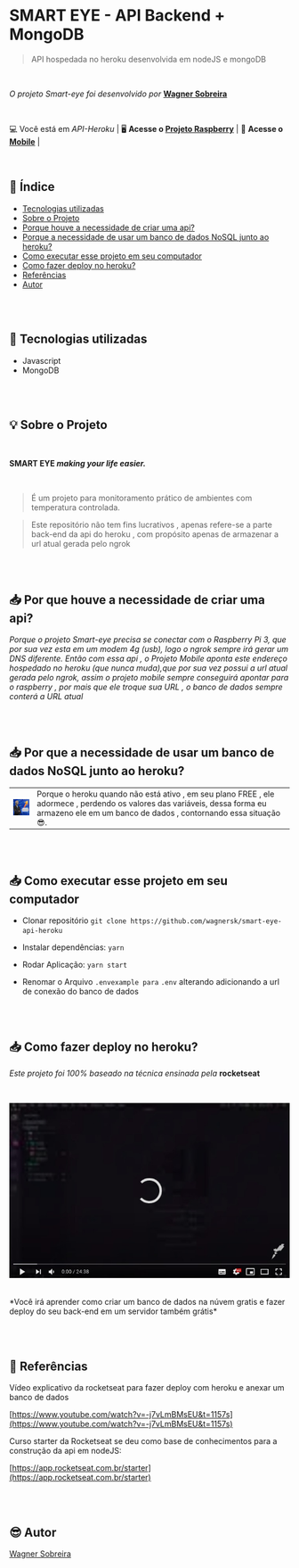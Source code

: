# SMART EYE - API Backend + MongoDB

> API hospedada no heroku desenvolvida em nodeJS e mongoDB

<br>

*O projeto Smart-eye foi desenvolvido por* **[Wagner Sobreira](https://www.linkedin.com/in/wagner-sobreira-395b66167/)**         

<br>

💻 Você está em *API-Heroku* | 
🖥 **Acesse o  [Projeto Raspberry](https://github.com/wagnersk/smart-eye-raspberry-dht-11)** | 
📱 **Acesse o [Mobile](https://github.com/wagnersk/smart-eye-mobile)** |

<br>


## 📑 Índice

- [Tecnologias utilizadas](#-tecnologias-utilizadas)
- [Sobre o Projeto](#-sobre-o-projeto)
- [Porque houve a necessidade de criar uma api?](#-por-que-houve-a-necessidade-de-criar-uma-api)
- [Porque a necessidade de usar um banco de dados NoSQL junto ao heroku?](#-por-que-a-necessidade-de-usar-um-banco-de-dados-NoSQL-junto-ao-heroku)
- [Como executar esse projeto em seu computador](#-como-executar-esse-projeto-em-seu-computador)
- [Como fazer deploy no heroku?](#-como-fazer-deploy-no-heroku)
- [Referências](#-referências)
- [Autor](#%EF%B8%8F--autor)


<br><br>


## 🚀 Tecnologias utilizadas

- Javascript
- MongoDB

<br><br>

## 💡 Sobre o Projeto

<br>

**SMART EYE  _making your life easier._**

<br>

> É um projeto para monitoramento prático de ambientes com temperatura controlada.<br>

> Este repositório não tem fins lucrativos , apenas refere-se a parte back-end da api do heroku , com propósito apenas de armazenar a url atual gerada pelo ngrok



<br><br>


## 📥 Por que houve a necessidade de criar uma api?

*Porque o projeto Smart-eye precisa se conectar com o Raspberry Pi 3, que por sua vez esta em um modem 4g (usb), logo o ngrok sempre irá gerar um DNS diferente.
Então com essa api , o Projeto Mobile aponta este endereço hospedado no heroku (que nunca muda),que por sua vez possui a url atual gerada pelo ngrok, assim o projeto mobile sempre conseguirá apontar para o raspberry , por mais que ele troque sua URL , o banco de dados sempre conterá a URL atual*


<br><br>


## 📥 Por que a necessidade de usar um banco de dados NoSQL junto ao heroku?

<table>
  <tr>
    <td><img src="/image/stonks-meme.jpeg"/>
  </td>
    
<td>
    Porque o heroku quando não está ativo , em seu plano FREE , ele adormece , perdendo os valores 
    das variáveis, dessa forma eu armazeno ele em um banco de dados , contornando essa situação 😎️.</td> 
  </tr>
</table>



<br><br>

## 📥 Como executar esse projeto em seu computador

- Clonar repositório `git clone https://github.com/wagnersk/smart-eye-api-heroku`

- Instalar dependências: `yarn`

- Rodar Aplicação: `yarn start`

- Renomar o Arquivo `.envexample para` `.env` alterando adicionando a url de conexão do banco de dados

<br><br>


## 📥 Como fazer deploy no heroku?


*Este projeto foi 100% baseado na técnica ensinada pela* **rocketseat**

<br>

[![Watch the video](https://github.com/wagnersk/smart-eye-api-heroku/blob/master/image/youtubeloading.jpeg)](https://www.youtube.com/watch?v=-j7vLmBMsEU)

<br>
*Você irá aprender como criar um banco de dados na núvem gratis e fazer deploy do seu back-end em um servidor também grátis*

<br><br>


## 📕 Referências


Vídeo explicativo da rocketseat para fazer deploy com heroku e anexar um banco de dados 

[https://www.youtube.com/watch?v=-j7vLmBMsEU&t=1157s](https://www.youtube.com/watch?v=-j7vLmBMsEU&t=1157s)


Curso starter da Rocketseat se deu como base de conhecimentos para a construção da api em nodeJS:

[https://app.rocketseat.com.br/starter](https://app.rocketseat.com.br/starter)

<br><br>

## 😎️  Autor

[Wagner Sobreira](https://www.linkedin.com/in/wagner-sobreira-395b66167/)
